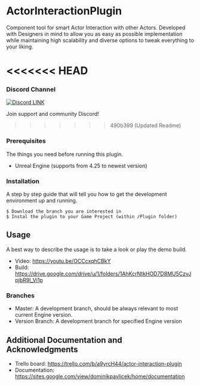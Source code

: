 # ActorInteractionPlugin

Component tool for smart Actor Interaction with other Actors.
Developed with Designers in mind to allow you as easy as possible implementation while maintaining high scalability and diverse options to tweak everything to your liking.

<<<<<<< HEAD
=======
### Discord Channel

[![Discord LINK](https://static.wikia.nocookie.net/siivagunner/images/9/9f/Discord_icon.svg/revision/latest?cb=20210814160101)](https://discord.gg/2vXWEEN)

Join support and community Discord!

>>>>>>> 490b399 (Updated Readme)
### Prerequisites

The things you need before running this plugin.

* Unreal Engine (supports from 4.25 to newest version)

### Installation

A step by step guide that will tell you how to get the development environment up and running.

```
$ Download the branch you are interested in
$ Instal the plugin to your Game Project (within /Plugin folder)
```

## Usage

A best way to describe the usage is to take a look or play the demo build.
* Video: https://youtu.be/OCCcxqhCBkY
* Build: https://drive.google.com/drive/u/1/folders/1AhKcrNtkHOD7D8MU5CzvJpjbR9l_Vi1p

### Branches

* Master: A development branch, should be always relevant to most current Engine version.
* Version Branch: A development branch for specified Engine version

## Additional Documentation and Acknowledgments

* Trello board: https://trello.com/b/a9yrcH44/actor-interaction-plugin
* Documentation: https://sites.google.com/view/dominikpavlicek/home/documentation 
